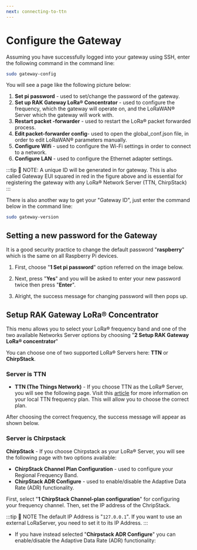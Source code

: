 ```yaml
---
next: connecting-to-ttn
---
```


# Configure the Gateway

Assuming you have successfully logged into your gateway using SSH, enter the following command in the command line:

```sh
sudo gateway-config
```

You will see a page like the following picture below:

<rk-img
  src="/assets/images/quick-start-guide/rak7243/6.configure the gateway/gateway_id.png"
  width="100%"
  figure-number="1"
  caption="Config Options for the Gateway"
/>

1. **Set pi password** - used to set/change the password of the gateway.
2. **Set up RAK Gateway LoRa® Concentrator** - used to configure the frequency, which the gateway will operate on, and the LoRaWAN® Server which the gateway will work with.
3. **Restart packet -forwarder** - used to restart the LoRa® packet forwarded process.
4. **Edit packet-forwarder config**- used to open the global_conf.json file, in order to edit LoRaWAN® parameters manually.
5. **Configure Wifi** - used to configure the Wi-Fi settings in order to connect to a network.
6. **Configure LAN** - used to configure the Ethernet adapter settings.

:::tip 📝 NOTE:
 A unique ID will be generated in for gateway. This is also called Gateway EUI squared in red in the figure above and is essential for registering the gateway with any LoRa® Network Server (TTN, ChirpStack)
:::

There is also another way to get your "Gateway ID", just enter the command below in the command line:

```sh
sudo gateway-version
```
<rk-img
  src="/assets/images/quick-start-guide/rak7243/6.configure the gateway/gateway_id_cmd.png"
  width="70%"
  figure-number="2"
  caption="Gateway ID using the command line"
/>

## Setting a new password for the Gateway
It is a good security practice to change the default password "**raspberry**" which is the same on all Raspberry Pi devices.

1. First, choose "**1 Set pi password**" option referred on the image below.

<rk-img
  src="/assets/images/quick-start-guide/rak7243/6.configure the gateway/set_pi_pwd.png"
  width="100%"
  figure-number="3"
  caption="Set Pi Password"
/>

2. Next, press "**Yes**" and you will be asked to enter your new password twice then press "**Enter**".

<rk-img
  src="/assets/images/quick-start-guide/rak7243/6.configure the gateway/confirm_pwd.png"
  width="100%"
  figure-number="4"
  caption="Confirm Password Change"
/>

3. Alright, the success message for changing password will then pops up.

<rk-img
  src="/assets/images/quick-start-guide/rak7243/6.configure the gateway/success_pwd_change.png"
  width="100%"
  figure-number="5"
  caption="Successful Password Change"
/>

## Setup RAK Gateway LoRa® Concentrator

This menu allows you to select your LoRa® frequency band and one of the two available Networks Server options by choosing "**2 Setup RAK Gateway LoRa® concentrator**"

<rk-img
  src="/assets/images/quick-start-guide/rak7243/6.configure the gateway/setup_rak_gateway.jpg"
  width="100%"
  figure-number="6"
  caption="Choosing Setup RAK Gateway LoRa® concentrator"
/>

You can choose one of two supported LoRa® Servers here: **TTN** or **ChirpStack**.

### Server is TTN

<rk-img
  src="/assets/images/quick-start-guide/rak7243/6.configure the gateway/server_ttn.png"
  width="100%"
  figure-number="7"
  caption="Server is TTN"
/>

* **TTN (The Things Network)** - If you choose TTN as the LoRa® Server, you will see the following page. Visit this [article](https://www.thethingsnetwork.org/docs/lorawan/frequencies-by-country.html) for more information on your local TTN frequency plan. This will allow you to choose the correct plan.

<rk-img
  src="/assets/images/quick-start-guide/rak7243/6.configure the gateway/ttn_channel_plan.jpg"
  width="100%"
  figure-number="8"
  caption="Selecting the TTN Channel Plan"
/>

After choosing the correct frequency, the success message will appear as shown below.

<rk-img
  src="/assets/images/quick-start-guide/rak7243/6.configure the gateway/success_freq_change.png"
  width="100%"
  figure-number="9"
  caption="Successfully Changed the Frequency"
/>

### Server is Chirpstack

<rk-img
  src="/assets/images/quick-start-guide/rak7243/6.configure the gateway/chirpstack.png"
  width="100%"
  figure-number="10"
  caption="Server Is Chirpstack"
/>

**ChirpStack** - If you choose Chirpstack as your LoRa® Server, you will see the following page with two options available:

* **ChirpStack Channel Plan Configuration** - used to configure your Regional Frequency Band.
* **ChirpStack ADR Configure** - used to enable/disable the Adaptive Data Rate (ADR) functionality.

First, select "**1 ChirpStack Channel-plan configuration**" for configuring your frequency channel. Then, set the IP address of the ChripStack.

<rk-img
  src="/assets/images/quick-start-guide/rak7243/6.configure the gateway/chirpstack_channel.png"
  width="100%"
  figure-number="11"
  caption="Regional Frequency Band Option"
/>

<rk-img
  src="/assets/images/quick-start-guide/rak7243/6.configure the gateway/loraserver_ip.png"
  width="100%"
  figure-number="12"
  caption="Default LoRaServer IP Address"
/>

:::tip 📝 NOTE
 The default IP Address is "`127.0.0.1`". If you want to use an external LoRaServer, you need to set it to its IP Address.
:::

* If you have instead selected "**Chirpstack ADR Configure**" you can enable/disable the Adaptive Data Rate (ADR) functionality:

<rk-img
  src="/assets/images/quick-start-guide/rak7243/6.configure the gateway/adr_settings.png"
  width="100%"
  figure-number="13"
  caption="Chirpstack ADR Enable/Disable"
/>